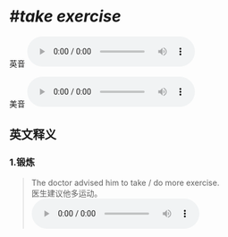 # ***\#take exercise*** 
英音
<audio src="./media/take exercise1.aac" controls="controls"></audio>

美音
<audio src="./media/take exercise2.aac" controls="controls"></audio>



  

英文释义
---
### 1.**锻炼**  

 > The doctor advised him to take / do more exercise.  
 > 医生建议他多运动。    
<audio src="./media/exercise-3.aac" controls="controls"></audio>


